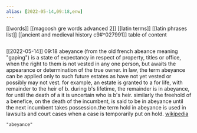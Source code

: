 ```yaml
---
alias: [2022-05-14,09:18,enw]
---
```

[[words]] [[magoosh gre words advanced 2]] [[latin terms]] [[latin phrases list]]
[[ancient and medieval history c9#^027991]]
table of content
```toc
```

[[2022-05-14]] 09:18
abeyance (from the old french abeance meaning "gaping") is a state of expectancy in respect of property, titles or office, when the right to them is not vested in any one person, but awaits the appearance or determination of the true owner.  in law, the term abeyance can be applied only to such future estates as have not yet vested or possibly may not vest.  for example, an estate is granted to a for life, with remainder to the heir of b.  during b's lifetime, the remainder is in abeyance, for until the death of a it is uncertain who is b's heir.  similarly the freehold of a benefice, on the death of the incumbent, is said to be in abeyance until the next incumbent takes possession.the term hold in abeyance is used in lawsuits and court cases when a case is temporarily put on hold.
[wikipedia](https://en.wikipedia.org/wiki/abeyance)
```query
"abeyance"
```
